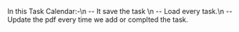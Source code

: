 In this Task Calendar:-\n
-- It save the task \n
-- Load every task.\n
-- Update the pdf every time we add or complted the task.
